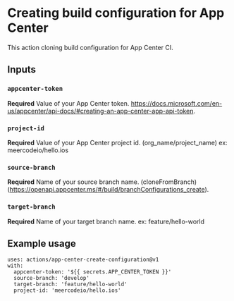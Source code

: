 # Creating build configuration for App Center

This action cloning build configuration for App Center CI.

## Inputs

### `appcenter-token`

**Required** Value of your App Center token. https://docs.microsoft.com/en-us/appcenter/api-docs/#creating-an-app-center-app-api-token.

### `project-id`

**Required** Value of your App Center project id. (org_name/project_name) ex: meercodeio/hello.ios

### `source-branch`

**Required** Name of your source branch name. (cloneFromBranch) (https://openapi.appcenter.ms/#/build/branchConfigurations_create).

### `target-branch`

**Required** Name of your target branch name. ex: feature/hello-world

## Example usage

```
uses: actions/app-center-create-configuration@v1
with:
  appcenter-token: '${{ secrets.APP_CENTER_TOKEN }}'
  source-branch: 'develop'
  target-branch: 'feature/hello-world'
  project-id: 'meercodeio/hello.ios'
```
